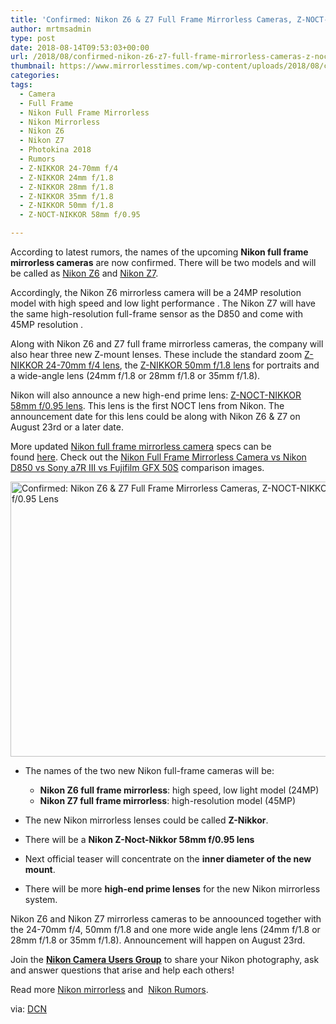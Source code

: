 ```yaml
---
title: 'Confirmed: Nikon Z6 & Z7 Full Frame Mirrorless Cameras, Z-NOCT-NIKKOR 58mm f/0.95 Lens'
author: mrtmsadmin
type: post
date: 2018-08-14T09:53:03+00:00
url: /2018/08/confirmed-nikon-z6-z7-full-frame-mirrorless-cameras-z-noct-nikkor-58mm-f-0-95-lens/
thumbnail: https://www.mirrorlesstimes.com/wp-content/uploads/2018/08/confirmed-nikon-z6-and-z7-full-frame-mirrorless-cameras-coming-on-august-23rd.jpg
categories:
tags:
  - Camera
  - Full Frame
  - Nikon Full Frame Mirrorless
  - Nikon Mirrorless
  - Nikon Z6
  - Nikon Z7
  - Photokina 2018
  - Rumors
  - Z-NIKKOR 24-70mm f/4
  - Z-NIKKOR 24mm f/1.8
  - Z-NIKKOR 28mm f/1.8
  - Z-NIKKOR 35mm f/1.8
  - Z-NIKKOR 50mm f/1.8
  - Z-NOCT-NIKKOR 58mm f/0.95

---
```

According to latest rumors, the names of the upcoming **Nikon full frame mirrorless cameras** are now confirmed. There will be two models and will be called as [Nikon Z6][1] and [Nikon Z7][1].

Accordingly, the Nikon Z6 mirrorless camera will be a 24MP resolution model with high speed and low light performance . The Nikon Z7 will have the same high-resolution full-frame sensor as the D850 and come with 45MP resolution .

Along with Nikon Z6 and Z7 full frame mirrorless cameras, the company will also hear three new Z-mount lenses. These include the standard zoom [Z-NIKKOR 24-70mm f/4 lens][2], the [Z-NIKKOR 50mm f/1.8 lens][3] for portraits and a wide-angle lens (24mm f/1.8 or 28mm f/1.8 or 35mm f/1.8).

Nikon will also announce a new high-end prime lens: [Z-NOCT-NIKKOR 58mm f/0.95 lens][4]. This lens is the first NOCT lens from Nikon. The announcement date for this lens could be along with Nikon Z6 & Z7 on August 23rd or a later date. <!--more-->

More updated [Nikon full frame mirrorless camera][5] specs can be found [here][6]. Check out the [Nikon Full Frame Mirrorless Camera vs Nikon D850 vs Sony a7R III vs Fujifilm GFX 50S][7] comparison images.

[<img class="aligncenter wp-image-2218 size-full" title="Confirmed: Nikon Z6 & Z7 Full Frame Mirrorless Cameras, Z-NOCT-NIKKOR 58mm f/0.95 Lens" src="https://i1.wp.com/www.mirrorlesstimes.com/wp-content/uploads/2018/08/confirmed-nikon-z6-and-z7-full-frame-mirrorless-cameras-coming.jpg?resize=600%2C440&#038;ssl=1" alt="Confirmed: Nikon Z6 & Z7 Full Frame Mirrorless Cameras, Z-NOCT-NIKKOR 58mm f/0.95 Lens" width="600" height="440" srcset="https://i1.wp.com/www.mirrorlesstimes.com/wp-content/uploads/2018/08/confirmed-nikon-z6-and-z7-full-frame-mirrorless-cameras-coming.jpg?w=1200&ssl=1 1200w, https://i1.wp.com/www.mirrorlesstimes.com/wp-content/uploads/2018/08/confirmed-nikon-z6-and-z7-full-frame-mirrorless-cameras-coming.jpg?resize=409%2C300&ssl=1 409w, https://i1.wp.com/www.mirrorlesstimes.com/wp-content/uploads/2018/08/confirmed-nikon-z6-and-z7-full-frame-mirrorless-cameras-coming.jpg?resize=768%2C563&ssl=1 768w, https://i1.wp.com/www.mirrorlesstimes.com/wp-content/uploads/2018/08/confirmed-nikon-z6-and-z7-full-frame-mirrorless-cameras-coming.jpg?resize=970%2C711&ssl=1 970w" sizes="(max-width: 600px) 100vw, 600px" data-recalc-dims="1" />][8]

  * The names of the two new Nikon full-frame cameras will be: 
      * **Nikon Z6 full frame mirrorless**: high speed, low light model (24MP)
      * **Nikon Z7 full frame mirrorless**: high-resolution model (45MP)

  * The new Nikon mirrorless lenses could be called **Z-Nikkor**.
  * There will be a **Nikon Z-Noct-Nikkor 58mm f/0.95 lens**
  * Next official teaser will concentrate on the **inner diameter of the new mount**.
  * There will be more **high-end prime lenses** for the new Nikon mirrorless system.

Nikon Z6 and Nikon Z7 mirrorless cameras to be annoounced together with the 24-70mm f/4, 50mm f/1.8 and one more wide angle lens (24mm f/1.8 or 28mm f/1.8 or 35mm f/1.8). Announcement will happen on August 23rd.

Join the <a class="ext-link" title="" href="https://www.facebook.com/groups/868201466609763/" target="_blank" rel="external nofollow noopener"><strong>Nikon Camera Users Group</strong></a> to share your Nikon photography, ask and answer questions that arise and help each others!

Read more [Nikon mirrorless][9] and  <a href="https://www.dailycameranews.com/tag/nikon-rumors/" target="_blank" rel="noopener">Nikon Rumors</a>.

via: <a href="https://www.dailycameranews.com/2018/08/confirmed-nikon-z6-and-z7-full-frame-mirrorless-cameras-coming-on-august-23rd/" target="_blank" rel="noopener">DCN</a>

 [1]: https://www.mirrorlesstimes.com/tags/nikon-z6/
 [2]: https://www.mirrorlesstimes.com/tags/z-nikkor-24-70mm-f-4/
 [3]: https://www.mirrorlesstimes.com/tags/z-nikkor-50mm-f-1-8/
 [4]: https://www.mirrorlesstimes.com/tags/z-noct-nikkor-58mm-f-0-95/
 [5]: https://www.mirrorlesstimes.com/tags/nikon-full-frame-mirrorless/
 [6]: https://www.mirrorlesstimes.com/2018/08/nikon-full-frame-mirrorless-camera-rumors-recap/
 [7]: https://www.dailycameranews.com/2018/08/coomparison-images-nikon-full-frame-mirrorless-camera-vs-nikon-d850-sony-a7r-iii-fujifilm-gfx-50s/
 [8]: https://i1.wp.com/www.mirrorlesstimes.com/wp-content/uploads/2018/08/confirmed-nikon-z6-and-z7-full-frame-mirrorless-cameras-coming.jpg?ssl=1
 [9]: https://www.mirrorlesstimes.com/tags/nikon-mirrorless/